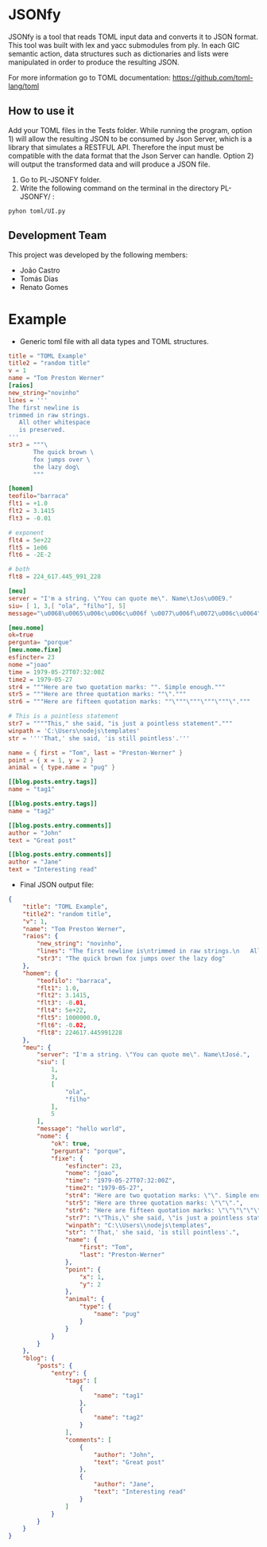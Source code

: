 # JSONfy

JSONfy is a tool that reads TOML input data and converts it to JSON format.
This tool was built with lex and yacc submodules from ply.
In each GIC semantic action, data structures such as dictionaries and lists were manipulated in order to produce the resulting JSON.

For more information go to TOML documentation: https://github.com/toml-lang/toml

## How to use it

Add your TOML files in the Tests folder. While running the program, option 1) will allow the resulting JSON to be consumed by Json Server, which is a library that simulates a RESTFUL API. Therefore the input must be compatible with the data format that the Json Server can handle.
Option 2) will output the transformed data and will produce a JSON file.
1. Go to PL-JSONFY folder.
2. Write the following command on the terminal in the directory PL-JSONFY/ :
```
pyhon toml/UI.py
```

## Development Team
This project was developed by the following members:

- João Castro
- Tomás Dias
- Renato Gomes

# Example
- Generic toml file with all data types and TOML structures.

```toml
title = "TOML Example"
title2 = "random title"
v = 1
name = "Tom Preston Werner"
[raios]
new_string="novinho"
lines = '''
The first newline is
trimmed in raw strings.
   All other whitespace
   is preserved.
'''
str3 = """\
       The quick brown \
       fox jumps over \
       the lazy dog\
       """

[homem]
teofilo="barraca"
flt1 = +1.0
flt2 = 3.1415
flt3 = -0.01

# exponent
flt4 = 5e+22
flt5 = 1e06
flt6 = -2E-2

# both
flt8 = 224_617.445_991_228

[meu]
server = "I'm a string. \"You can quote me\". Name\tJos\u00E9."
siu= [ 1, 3,[ "ola", "filho"], 5]
message="\u0068\u0065\u006c\u006c\u006f \u0077\u006f\u0072\u006c\u0064"

[meu.nome]
ok=true
pergunta= "porque"
[meu.nome.fixe]
esfincter= 23
nome ="joao"
time = 1979-05-27T07:32:00Z
time2 = 1979-05-27
str4 = """Here are two quotation marks: "". Simple enough."""
str5 = """Here are three quotation marks: ""\"."""
str6 = """Here are fifteen quotation marks: ""\"""\"""\"""\"""\"."""

# This is a pointless statement
str7 = """"This," she said, "is just a pointless statement"."""
winpath = 'C:\Users\nodejs\templates'
str = ''''That,' she said, 'is still pointless'.'''

name = { first = "Tom", last = "Preston-Werner" }
point = { x = 1, y = 2 }
animal = { type.name = "pug" }

[[blog.posts.entry.tags]]
name = "tag1"

[[blog.posts.entry.tags]]
name = "tag2"

[[blog.posts.entry.comments]]
author = "John"
text = "Great post"

[[blog.posts.entry.comments]]
author = "Jane"
text = "Interesting read"
```

- Final JSON output file:
```json
{
    "title": "TOML Example",
    "title2": "random title",
    "v": 1,
    "name": "Tom Preston Werner",
    "raios": {
        "new_string": "novinho",
        "lines": "The first newline is\ntrimmed in raw strings.\n   All other whitespace\n   is preserved.\n",
        "str3": "The quick brown fox jumps over the lazy dog"
    },
    "homem": {
        "teofilo": "barraca",
        "flt1": 1.0,
        "flt2": 3.1415,
        "flt3": -0.01,
        "flt4": 5e+22,
        "flt5": 1000000.0,
        "flt6": -0.02,
        "flt8": 224617.445991228
    },
    "meu": {
        "server": "I'm a string. \"You can quote me\". Name\tJosé.",
        "siu": [
            1,
            3,
            [
                "ola",
                "filho"
            ],
            5
        ],
        "message": "hello world",
        "nome": {
            "ok": true,
            "pergunta": "porque",
            "fixe": {
                "esfincter": 23,
                "nome": "joao",
                "time": "1979-05-27T07:32:00Z",
                "time2": "1979-05-27",
                "str4": "Here are two quotation marks: \"\". Simple enough.",
                "str5": "Here are three quotation marks: \"\"\".",
                "str6": "Here are fifteen quotation marks: \"\"\"\"\"\"\"\"\"\"\"\"\"\"\".",
                "str7": "\"This,\" she said, \"is just a pointless statement\".",
                "winpath": "C:\\Users\\nodejs\templates",
                "str": "'That,' she said, 'is still pointless'.",
                "name": {
                    "first": "Tom",
                    "last": "Preston-Werner"
                },
                "point": {
                    "x": 1,
                    "y": 2
                },
                "animal": {
                    "type": {
                        "name": "pug"
                    }
                }
            }
        }
    },
    "blog": {
        "posts": {
            "entry": {
                "tags": [
                    {
                        "name": "tag1"
                    },
                    {
                        "name": "tag2"
                    }
                ],
                "comments": [
                    {
                        "author": "John",
                        "text": "Great post"
                    },
                    {
                        "author": "Jane",
                        "text": "Interesting read"
                    }
                ]
            }
        }
    }
}
```